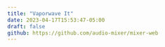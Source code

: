 ```yaml
---
title: "Vaporwave It"
date: 2023-04-17T15:53:47-05:00
draft: false
github: https://github.com/audio-mixer/mixer-web
---
```

